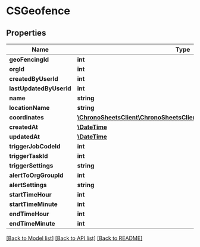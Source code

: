 # CSGeofence

## Properties
Name | Type | Description | Notes
------------ | ------------- | ------------- | -------------
**geoFencingId** | **int** |  | [optional] 
**orgId** | **int** |  | [optional] 
**createdByUserId** | **int** |  | [optional] 
**lastUpdatedByUserId** | **int** |  | [optional] 
**name** | **string** |  | [optional] 
**locationName** | **string** |  | [optional] 
**coordinates** | [**\ChronoSheetsClient\ChronoSheetsClientLibModel\CSBasicCoordinate[]**](CSBasicCoordinate.md) |  | [optional] 
**createdAt** | [**\DateTime**](\DateTime.md) |  | [optional] 
**updatedAt** | [**\DateTime**](\DateTime.md) |  | [optional] 
**triggerJobCodeId** | **int** |  | [optional] 
**triggerTaskId** | **int** |  | [optional] 
**triggerSettings** | **string** |  | [optional] 
**alertToOrgGroupId** | **int** |  | [optional] 
**alertSettings** | **string** |  | [optional] 
**startTimeHour** | **int** |  | [optional] 
**startTimeMinute** | **int** |  | [optional] 
**endTimeHour** | **int** |  | [optional] 
**endTimeMinute** | **int** |  | [optional] 

[[Back to Model list]](../README.md#documentation-for-models) [[Back to API list]](../README.md#documentation-for-api-endpoints) [[Back to README]](../README.md)


